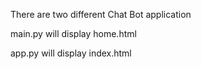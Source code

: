 There are two different Chat Bot application

main.py will display home.html

app.py will display index.html